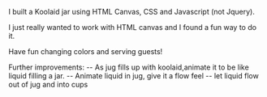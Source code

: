 I built a Koolaid jar using HTML Canvas, CSS and Javascript (not Jquery).

I just really wanted to work with HTML canvas and I found a fun way to do it.

Have fun changing colors and serving guests!

Further improvements:
-- As jug fills up with koolaid,animate it to be like liquid filling a jar.
-- Animate liquid in jug, give it a flow feel
-- let liquid flow out of jug and into cups